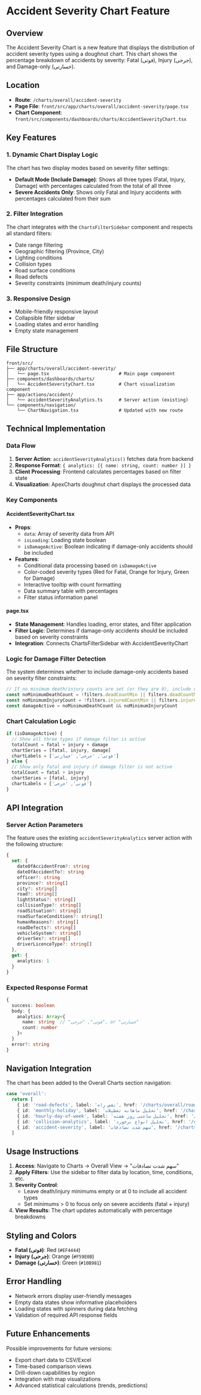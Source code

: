 # Accident Severity Chart Feature

## Overview

The Accident Severity Chart is a new feature that displays the distribution of accident severity types using a doughnut chart. This chart shows the percentage breakdown of accidents by severity: Fatal (فوتی), Injury (جرحی), and Damage-only (خسارتی).

## Location

- **Route**: `/charts/overall/accident-severity`
- **Page File**: `front/src/app/charts/overall/accident-severity/page.tsx`
- **Chart Component**: `front/src/components/dashboards/charts/AccidentSeverityChart.tsx`

## Key Features

### 1. Dynamic Chart Display Logic
The chart has two display modes based on severity filter settings:

- **Default Mode (Include Damage)**: Shows all three types (Fatal, Injury, Damage) with percentages calculated from the total of all three
- **Severe Accidents Only**: Shows only Fatal and Injury accidents with percentages calculated from their sum

### 2. Filter Integration
The chart integrates with the `ChartsFilterSidebar` component and respects all standard filters:
- Date range filtering
- Geographic filtering (Province, City)
- Lighting conditions
- Collision types
- Road surface conditions
- Road defects
- Severity constraints (minimum death/injury counts)

### 3. Responsive Design
- Mobile-friendly responsive layout
- Collapsible filter sidebar
- Loading states and error handling
- Empty state management

## File Structure

```
front/src/
├── app/charts/overall/accident-severity/
│   └── page.tsx                          # Main page component
├── components/dashboards/charts/
│   └── AccidentSeverityChart.tsx         # Chart visualization component
├── app/actions/accident/
│   └── accidentSeverityAnalytics.ts      # Server action (existing)
└── components/navigation/
    └── ChartNavigation.tsx               # Updated with new route
```

## Technical Implementation

### Data Flow

1. **Server Action**: `accidentSeverityAnalytics()` fetches data from backend
2. **Response Format**: `{ analytics: [{ name: string, count: number }] }`
3. **Client Processing**: Frontend calculates percentages based on filter state
4. **Visualization**: ApexCharts doughnut chart displays the processed data

### Key Components

#### AccidentSeverityChart.tsx
- **Props**:
  - `data`: Array of severity data from API
  - `isLoading`: Loading state boolean
  - `isDamageActive`: Boolean indicating if damage-only accidents should be included
- **Features**:
  - Conditional data processing based on `isDamageActive`
  - Color-coded severity types (Red for Fatal, Orange for Injury, Green for Damage)
  - Interactive tooltip with count formatting
  - Data summary table with percentages
  - Filter status information panel

#### page.tsx
- **State Management**: Handles loading, error states, and filter application
- **Filter Logic**: Determines if damage-only accidents should be included based on severity constraints
- **Integration**: Connects ChartsFilterSidebar with AccidentSeverityChart

### Logic for Damage Filter Detection

The system determines whether to include damage-only accidents based on severity filter constraints:

```typescript
// If no minimum death/injury counts are set (or they are 0), include damage-only accidents
const noMinimumDeathCount = !filters.deadCountMin || filters.deadCountMin === 0
const noMinimumInjuryCount = !filters.injuredCountMin || filters.injuredCountMin === 0
const damageActive = noMinimumDeathCount && noMinimumInjuryCount
```

### Chart Calculation Logic

```typescript
if (isDamageActive) {
  // Show all three types if damage filter is active
  totalCount = fatal + injury + damage
  chartSeries = [fatal, injury, damage]
  chartLabels = ['فوتی', 'جرحی', 'خسارتی']
} else {
  // Show only fatal and injury if damage filter is not active
  totalCount = fatal + injury
  chartSeries = [fatal, injury]
  chartLabels = ['فوتی', 'جرحی']
}
```

## API Integration

### Server Action Parameters
The feature uses the existing `accidentSeverityAnalytics` server action with the following structure:

```typescript
{
  set: {
    dateOfAccidentFrom?: string
    dateOfAccidentTo?: string
    officer?: string
    province?: string[]
    city?: string[]
    road?: string[]
    lightStatus?: string[]
    collisionType?: string[]
    roadSituation?: string[]
    roadSurfaceConditions?: string[]
    humanReasons?: string[]
    roadDefects?: string[]
    vehicleSystem?: string[]
    driverSex?: string[]
    driverLicenceType?: string[]
  },
  get: {
    analytics: 1
  }
}
```

### Expected Response Format
```typescript
{
  success: boolean
  body: {
    analytics: Array<{
      name: string  // "فوتی", "جرحی", or "خسارتی"
      count: number
    }>
  }
  error?: string
}
```

## Navigation Integration

The chart has been added to the Overall Charts section navigation:

```typescript
case 'overall':
  return [
    { id: 'road-defects', label: 'نقص راه', href: '/charts/overall/road-defects' },
    { id: 'monthly-holiday', label: 'تحلیل ماهانه تعطیلات', href: '/charts/overall/monthly-holiday' },
    { id: 'hourly-day-of-week', label: 'تحلیل ساعتی روز هفته', href: '/charts/overall/hourly-day-of-week' },
    { id: 'collision-analytics', label: 'تحلیل انواع برخورد', href: '/charts/overall/collision-analytics' },
    { id: 'accident-severity', label: 'سهم شدت تصادفات', href: '/charts/overall/accident-severity' }
  ]
```

## Usage Instructions

1. **Access**: Navigate to Charts → Overall View → "سهم شدت تصادفات"
2. **Apply Filters**: Use the sidebar to filter data by location, time, conditions, etc.
3. **Severity Control**:
   - Leave death/injury minimums empty or at 0 to include all accident types
   - Set minimums > 0 to focus only on severe accidents (fatal + injury)
4. **View Results**: The chart updates automatically with percentage breakdowns

## Styling and Colors

- **Fatal (فوتی)**: Red (`#EF4444`)
- **Injury (جرحی)**: Orange (`#F59E0B`)
- **Damage (خسارتی)**: Green (`#10B981`)

## Error Handling

- Network errors display user-friendly messages
- Empty data states show informative placeholders
- Loading states with spinners during data fetching
- Validation of required API response fields

## Future Enhancements

Possible improvements for future versions:
- Export chart data to CSV/Excel
- Time-based comparison views
- Drill-down capabilities by region
- Integration with map visualizations
- Advanced statistical calculations (trends, predictions)
